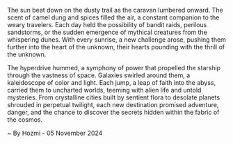 
The sun beat down on the dusty trail as the caravan lumbered onward. The scent of camel dung and spices filled the air, a constant companion to the weary travelers. Each day held the possibility of bandit raids, perilous sandstorms, or the sudden emergence of mythical creatures from the whispering dunes. With every sunrise, a new challenge arose, pushing them further into the heart of the unknown, their hearts pounding with the thrill of the unknown. 

The hyperdrive hummed, a symphony of power that propelled the starship through the vastness of space. Galaxies swirled around them, a kaleidoscope of color and light. Each jump, a leap of faith into the abyss, carried them to uncharted worlds, teeming with alien life and untold mysteries. From crystalline cities built by sentient flora to desolate planets shrouded in perpetual twilight, each new destination promised adventure, danger, and the chance to discover the secrets hidden within the fabric of the cosmos. 

~ By Hozmi - 05 November 2024
